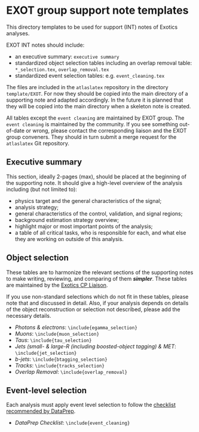 # EXOT group support note templates

This directory templates to be used for support (INT) notes of Exotics analyses.

EXOT INT notes should include:
- an executive summary: `executive summary`
- standardized object selection tables including an overlap removal table: `*_selection.tex`, `overlap_removal.tex`
- standardized event selection tables: e.g. `event_cleaning.tex`

The files are included in the `atlaslatex` repository in the directory `template/EXOT`.
For now they should be copied into the main directory of a supporting note and adapted accordingly.
In the future it is planned that they will be copied into the main directory when a skeleton note is created.

All tables except the `event cleaning` are maintained by EXOT group. The `event cleaning` is maintained by the community.
If you see something out-of-date or wrong, please contact the corresponding liaison and the EXOT group conveners.
They should in turn submit a merge request for the `atlaslatex` Git repository.

## Executive summary
This section, ideally 2-pages (max), should be placed at the beginning of the supporting note.
It should give a high-level overview of the analysis including (but not limited to):
 - physics target and the general characteristics of the signal;
 - analysis strategy;
 - general characteristics of the control, validation, and signal regions;
 - background estimation strategy overview;
 - highlight major or most important points of the analysis;
 - a table of all critical tasks, who is responsible for each, and what else they are working on outside of this analysis.

## Object selection
These tables are to harmonize the relevant sections of the supporting notes to make writing, reviewing, and comparing of them **_simpler_**.
These tables are maintained by the [Exotics CP Liaison](https://twiki.cern.ch/twiki/bin/view/AtlasProtected/ExoticsWorkingGroup#Contacts_to_ATLAS_Groups).

If you use non-standard selections which do not fit in these tables, please note that and discussed in detail. 
Also, if your analysis depends on details of the object reconstruction or selection not described, please add the necessary details.

- _Photons & electrons_: `\include{egamma_selection}`
- _Muons_: `\include{muon_selection}`
- _Taus_: `\include{tau_selection}`
- _Jets (small- & large-R (including boosted-object tagging) & MET_: `\include{jet_selection}`
- _b-jets_: `\include{btagging_selection}`
- _Tracks_: `\include{tracks_selection}`
- _Overlap Removal_: `\include{overlap_removal}`


## Event-level selection
Each analysis must apply event level selection to follow the [checklist recommended by DataPrep](https://twiki.cern.ch/twiki/bin/viewauth/Atlas/DataPreparationCheckListForPhysicsAnalysis).

- _DataPrep Checklist_: `\include{event_cleaning}`
